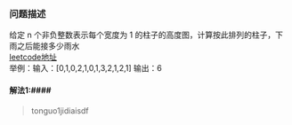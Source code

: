 ### 问题描述 ### 
 给定 n 个非负整数表示每个宽度为 1 的柱子的高度图，计算按此排列的柱子，下雨之后能接多少雨水  
 [leetcode地址](https://leetcode-cn.com/problems/trapping-rain-water/)  
 举例：输入：[0,1,0,2,1,0,1,3,2,1,2,1] 输出：6
#### 解法1:####
 > tonguo1jidiaisdf

